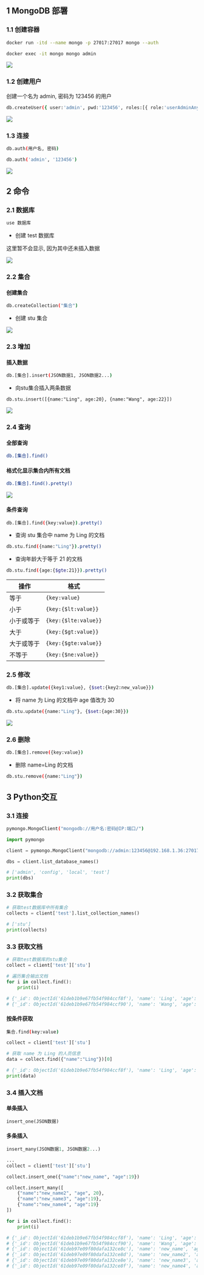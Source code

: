 <!--
 * @Description: 
 * @Version: 1.0
 * @Author: dalao
 * @Email: dalao_li@163.com
 * @Date: 2022-02-13 19:00:24
 * @LastEditors: DaLao
 * @LastEditTime: 2022-05-06 23:29:39
-->


## 1 MongoDB 部署



### 1.1 创建容器


```sh
docker run -itd --name mongo -p 27017:27017 mongo --auth 

docker exec -it mongo mongo admin
```

![](https://cdn.hurra.ltd/img/20220112183733.png)



### 1.2 创建用户


创建一个名为 admin, 密码为 123456 的用户

```sh
db.createUser({ user:'admin', pwd:'123456', roles:[{ role:'userAdminAnyDatabase', db:'admin'}, "readWriteAnyDatabase"]})
```

![](https://cdn.hurra.ltd/img/20220112183857.png)



### 1.3 连接


```sh
db.auth(用户名, 密码)
```

```sh
db.auth('admin', '123456')
```

![](https://cdn.hurra.ltd/img/20220112184110.png)



## 2 命令


### 2.1 数据库


```sh
use 数据库
```

- 创建 test 数据库

这里暂不会显示, 因为其中还未插入数据

![](https://cdn.hurra.ltd/img/20220112184225.png)


### 2.2 集合


#### 创建集合

```sh
db.createCollection("集合")
```

- 创建 stu 集合

![](https://cdn.hurra.ltd/img/20220112184407.png)



### 2.3 增加


#### 插入数据

```sh
db.[集合].insert(JSON数据1, JSON数据2...)
```

- 向stu集合插入两条数据

```
db.stu.insert([{name:"Ling", age:20}, {name:"Wang", age:22}])
```

![](https://cdn.hurra.ltd/img/20220112184807.png)



### 2.4 查询


#### 全部查询

```sh
db.[集合].find()
```


#### 格式化显示集合内所有文档

```sh
db.[集合].find().pretty()
```

![](https://cdn.hurra.ltd/img/20220112185029.png)


#### 条件查询

```sh
db.[集合].find({key:value}).pretty()
```

- 查询 stu 集合中 name 为 Ling 的文档

```sh
db.stu.find({name:"Ling"}).pretty()
```


- 查询年龄大于等于 21 的文档

```sh
db.stu.find({age:{$gte:21}}).pretty()
```


| 操作       | 格式                 |
| ---------- | -------------------- |
| 等于       | `{key:value}`        |
| 小于       | `{key:{$lt:value}}`  |
| 小于或等于 | `{key:{$lte:value}}` |
| 大于       | `{key:{$gt:value}}`  |
| 大于或等于 | `{key:{$gte:value}}` |
| 不等于     | `{key:{$ne:value}}`  |



### 2.5 修改

```sh
db.[集合].update({key1:value}, {$set:{key2:new_value}})
```

- 将 name 为 Ling 的文档中 age 值改为 30

```sh
db.stu.update({name:"Ling"}, {$set:{age:30}})
```
![](https://cdn.hurra.ltd/img/20220112185815.png)



### 2.6 删除

```sh
db.[集合].remove({key:value})
```

- 删除 name=Ling 的文档

```sh
db.stu.remove({name:"Ling"})
```



## 3 Python交互


### 3.1 连接


```sh
pymongo.MongoClient("mongodb://用户名:密码@IP:端口/")
```

```py
import pymongo

client = pymongo.MongoClient("mongodb://admin:123456@192.168.1.36:27017/")

dbs = client.list_database_names()

# ['admin', 'config', 'local', 'test']
print(dbs)
```


### 3.2 获取集合


```py
# 获取test数据库中所有集合
collects = client['test'].list_collection_names()

# ['stu']
print(collects)
```


### 3.3 获取文档


```py
# 获取test数据库的stu集合
collect = client['test']['stu']

# 遍历集合输出文档
for i in collect.find():
    print(i)

# {'_id': ObjectId('61deb1b9e67fb54f984ccf8f'), 'name': 'Ling', 'age': 30.0}
# {'_id': ObjectId('61deb1b9e67fb54f984ccf90'), 'name': 'Wang', 'age': 22.0}
```


#### 按条件获取

```sh
集合.find(key:value)
```

```py
collect = client['test']['stu']

# 获取 name 为 Ling 的人员信息
data = collect.find({"name":"Ling"})[0]

# {'_id': ObjectId('61deb1b9e67fb54f984ccf8f'), 'name': 'Ling', 'age': 30.0}
print(data)
```


### 3.4 插入文档


#### 单条插入

```py
insert_one(JSON数据)
```


#### 多条插入

```py
insert_many(JSON数据1, JSON数据2...)
```

```py
...
collect = client['test']['stu']

collect.insert_one({"name":"new_name", "age":19})

collect.insert_many([
    {"name":"new_name2", "age", 20}, 
    {"name":"new_name3", "age":19}, 
    {"name":"new_name4", "age":19}
])

for i in collect.find():
    print(i)

# {'_id': ObjectId('61deb1b9e67fb54f984ccf8f'), 'name': 'Ling', 'age': 30.0}
# {'_id': ObjectId('61deb1b9e67fb54f984ccf90'), 'name': 'Wang', 'age': 22.0}
# {'_id': ObjectId('61deb97e09f80dafa132ce8c'), 'name': 'new_name', 'age': 19}
# {'_id': ObjectId('61deb97e09f80dafa132ce8d'), 'name': 'new_name2', 'age': 20}
# {'_id': ObjectId('61deb97e09f80dafa132ce8e'), 'name': 'new_name3', 'age': 19}
# {'_id': ObjectId('61deb97e09f80dafa132ce8f'), 'name': 'new_name4', 'age': 19}
```